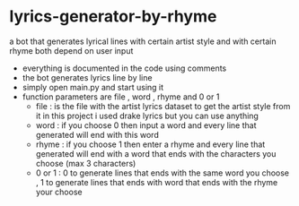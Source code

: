 # lyrics-generator-by-rhyme
a bot that generates lyrical lines with certain artist style and with certain rhyme both depend on user input 
* everything is documented in the code using comments 
* the bot generates lyrics line by line 
* simply open main.py and start using it 
* function parameters are file , word , rhyme and 0 or 1
   - file : is the file with the artist lyrics dataset to get the artist style from it in this project i used drake lyrics but you can use anything
   - word : if you choose 0 then input a word and every line that generated will end with this word 
   - rhyme : if you choose 1 then enter a rhyme and every line that generated will end with a word that ends with the characters you choose (max 3 characters)
   - 0 or 1 : 0 to generate lines that ends with the same word you choose , 1 to generate lines that ends with word that ends with the rhyme your choose 
